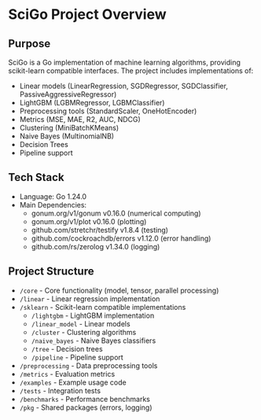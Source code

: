# SciGo Project Overview

## Purpose
SciGo is a Go implementation of machine learning algorithms, providing scikit-learn compatible interfaces. The project includes implementations of:
- Linear models (LinearRegression, SGDRegressor, SGDClassifier, PassiveAggressiveRegressor)
- LightGBM (LGBMRegressor, LGBMClassifier)
- Preprocessing tools (StandardScaler, OneHotEncoder)
- Metrics (MSE, MAE, R2, AUC, NDCG)
- Clustering (MiniBatchKMeans)
- Naive Bayes (MultinomialNB)
- Decision Trees
- Pipeline support

## Tech Stack
- Language: Go 1.24.0
- Main Dependencies:
  - gonum.org/v1/gonum v0.16.0 (numerical computing)
  - gonum.org/v1/plot v0.16.0 (plotting)
  - github.com/stretchr/testify v1.8.4 (testing)
  - github.com/cockroachdb/errors v1.12.0 (error handling)
  - github.com/rs/zerolog v1.34.0 (logging)

## Project Structure
- `/core` - Core functionality (model, tensor, parallel processing)
- `/linear` - Linear regression implementation
- `/sklearn` - Scikit-learn compatible implementations
  - `/lightgbm` - LightGBM implementation
  - `/linear_model` - Linear models
  - `/cluster` - Clustering algorithms
  - `/naive_bayes` - Naive Bayes classifiers
  - `/tree` - Decision trees
  - `/pipeline` - Pipeline support
- `/preprocessing` - Data preprocessing tools
- `/metrics` - Evaluation metrics
- `/examples` - Example usage code
- `/tests` - Integration tests
- `/benchmarks` - Performance benchmarks
- `/pkg` - Shared packages (errors, logging)